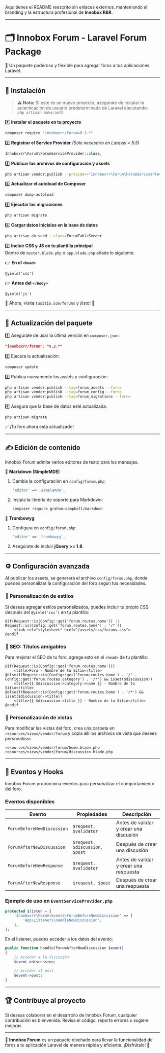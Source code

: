 Aquí tienes el README reescrito sin enlaces externos, manteniendo el branding y la estructura profesional de **Innobox R&R**.

---

# 🗂️ **Innobox Forum - Laravel Forum Package**  
🚀 Un paquete poderoso y flexible para agregar foros a tus aplicaciones Laravel.

---

## 📌 **Instalación**

> ⚠️ **Nota:** Si este es un nuevo proyecto, asegúrate de instalar la autenticación de usuario predeterminada de Laravel ejecutando:  
> `php artisan make:auth`

1️⃣ **Instalar el paquete en tu proyecto**  
```bash
composer require "innoboxrr/forum=0.2.*"
```

2️⃣ **Registrar el Service Provider** *(Solo necesario en Laravel < 5.5)*
```php
Innoboxrr\Forum\ForumServiceProvider::class,
```

3️⃣ **Publicar los archivos de configuración y assets**  
```bash
php artisan vendor:publish --provider="Innoboxrr\Forum\ForumServiceProvider"
```

4️⃣ **Actualizar el autoload de Composer**  
```bash
composer dump-autoload
```

5️⃣ **Ejecutar las migraciones**  
```bash
php artisan migrate
```

6️⃣ **Cargar datos iniciales en la base de datos**  
```bash
php artisan db:seed --class=ForumTableSeeder
```

7️⃣ **Incluir CSS y JS en tu plantilla principal**  
Dentro de `master.blade.php` o `app.blade.php` añade lo siguiente:  

👉 **En el `<head>`**  
```blade
@yield('css')
```

👉 **Antes del `</body>`**  
```blade
@yield('js')
```

🔹 Ahora, visita `tusitio.com/forums` y ¡listo! 🎉

---

## 🔄 **Actualización del paquete**
1️⃣ Asegúrate de usar la última versión en `composer.json`:  
```json
"innoboxrr/forum": "0.2.*"
```

2️⃣ Ejecuta la actualización:  
```bash
composer update
```

3️⃣ Publica nuevamente los assets y configuración:  
```bash
php artisan vendor:publish --tag=forum_assets --force
php artisan vendor:publish --tag=forum_config --force
php artisan vendor:publish --tag=forum_migrations --force
```

4️⃣ Asegura que la base de datos esté actualizada:  
```bash
php artisan migrate
```

✅ ¡Tu foro ahora está actualizado!

---

## ✍️ **Edición de contenido**
Innobox Forum admite varios editores de texto para los mensajes.

📌 **Markdown (SimpleMDE)**
1. Cambia la configuración en `config/forum.php`:
   ```php
   'editor' => 'simplemde',
   ```
2. Instala la librería de soporte para Markdown:
   ```bash
   composer require graham-campbell/markdown
   ```

📌 **Trumbowyg**
1. Configura en `config/forum.php`:
   ```php
   'editor' => 'trumbowyg',
   ```
2. Asegúrate de incluir **jQuery >= 1.8**.

---

## ⚙️ **Configuración avanzada**
Al publicar los assets, se generará el archivo `config/forum.php`, donde puedes personalizar la configuración del foro según tus necesidades.

### 🔹 **Personalización de estilos**
Si deseas agregar estilos personalizados, puedes incluir tu propio CSS después del `@yield('css')` en tu plantilla:

```blade
@if(Request::is(Config::get('forum.routes.home')) || Request::is(Config::get('forum.routes.home') . '/*'))
    <link rel="stylesheet" href="/assets/css/forums.css">
@endif
```

### 🔹 **SEO: Títulos amigables**
Para mejorar el SEO de tu foro, agrega esto en el `<head>` de tu plantilla:

```blade
@if(Request::is(Config::get('forum.routes.home')))
    <title>Foro - Nombre de tu Sitio</title>
@elseif(Request::is(Config::get('forum.routes.home') . '/' . Config::get('forum.routes.category') . '/*') && isset($discussion))
    <title>{{ $discussion->category->name }} - Nombre de tu Sitio</title>
@elseif(Request::is(Config::get('forum.routes.home') . '/*') && isset($discussion->title))
    <title>{{ $discussion->title }} - Nombre de tu Sitio</title>
@endif
```

### 🔹 **Personalización de vistas**
Para modificar las vistas del foro, crea una carpeta en `resources/views/vendor/forum` y copia allí los archivos de vista que desees personalizar:

```
resources/views/vendor/forum/home.blade.php
resources/views/vendor/forum/discussion.blade.php
```

---

## 🔔 **Eventos y Hooks**
Innobox Forum proporciona eventos para personalizar el comportamiento del foro.

### **Eventos disponibles**
| Evento | Propiedades | Descripción |
|--------|------------|-------------|
| `ForumBeforeNewDiscussion` | `$request, $validator` | Antes de validar y crear una discusión |
| `ForumAfterNewDiscussion` | `$request, $discussion, $post` | Después de crear una discusión |
| `ForumBeforeNewResponse` | `$request, $validator` | Antes de validar y crear una respuesta |
| `ForumAfterNewResponse` | `$request, $post` | Después de crear una respuesta |

### **Ejemplo de uso en `EventServiceProvider.php`**
```php
protected $listen = [
    'Innoboxrr\Forum\Events\ForumBeforeNewDiscussion' => [
        'App\Listeners\HandleNewDiscussion',
    ],
];
```

En el listener, puedes acceder a los datos del evento:

```php
public function handle(ForumAfterNewDiscussion $event)
{
    // Acceder a la discusión
    $event->discussion;
    
    // Acceder al post
    $event->post;
}
```

---

## 🏆 **Contribuye al proyecto**
Si deseas colaborar en el desarrollo de Innobox Forum, cualquier contribución es bienvenida. Revisa el código, reporta errores o sugiere mejoras.

---

🚀 **Innobox Forum** es un paquete diseñado para llevar la funcionalidad de foros a tu aplicación Laravel de manera rápida y eficiente. ¡Disfrútalo! 🎉